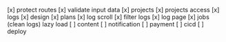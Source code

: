 [x] protect routes
[x] validate input data
[x] projects
[x] projects access
[x] logs
[x] design
[x] plans
[x] log scroll
[x] filter logs
[x] log page
[x] jobs (clean logs)
lazy load
[ ] content
[ ] notification
[ ] payment
[ ] cicd
[ ] deploy
